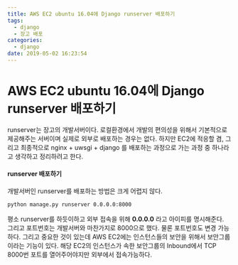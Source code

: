 ```yaml
---
title: AWS EC2 ubuntu 16.04에 Django runserver 배포하기
tags:
  - django
  - 장고 배포
categories:
  - django
date: 2019-05-02 16:23:54
---
```


# AWS EC2 ubuntu 16.04에 Django runserver 배포하기

runserver는 장고의 개발서버이다. 로컬환경에서 개발의 편의성을 위해서 기본적으로 제공해주는 서버이며 실제로 외부로 배포하는 경우는 없다. 하지만 EC2에 적응할 겸, 그리고 최종적으로 nginx + uwsgi + django 를 배포하는 과정으로 가는 과정 중 하나라고 생각하고 정리하려고 한다.

#### runserver 배포하기

개발서버인 runserver를 배포하는 방법은 크게 어렵지 않다. 
~~~sh
python manage.py runserver 0.0.0.0:8000
~~~
평소 runserver를 하듯이하고 외부 접속을 위해 **0.0.0.0** 라고 아이피를 명시해준다. 그리고 포트번호는 개발서버와 마찬가지로 8000으로 했다. 물론 포트번호도 변경 가능하다. 그리고 중요한 것이 있는데 AWS EC2에는 인스턴스들의 보안을 위해서 보안그룹이라는 기능이 있다. 해당 EC2의 인스턴스가 속한 보안그룹의 Inbound에서 TCP 8000번 포트를 열어주어야지만 외부에서 접속가능하다.
